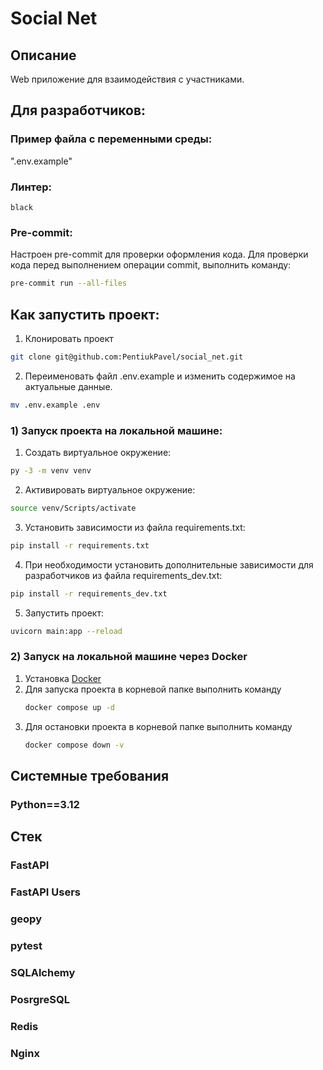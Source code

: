 # Social Net
## Описание
Web приложение для взаимодействия с участниками.

## Для разработчиков:
### Пример файла с переменными среды:
".env.example"

### Линтер:
`black`

### Pre-commit:
Настроен pre-commit для проверки оформления кода.
Для проверки кода перед выполнением операции commit, выполнить команду:

```bash
pre-commit run --all-files
```

## Как запустить проект:

1. Клонировать проект
```bash
git clone git@github.com:PentiukPavel/social_net.git
```

2. Переименовать файл .env.example и изменить содержимое на актуальные данные.
```bash
mv .env.example .env
```

### 1) Запуск проекта на локальной машине:

1. Создать виртуальное окружение:
```bash
py -3 -m venv venv
```
2. Активировать виртуальное окружение:
```bash
source venv/Scripts/activate
```
3. Установить зависимости из файла requirements.txt:
```bash
pip install -r requirements.txt
```
4. При необходимости установить дополнительные зависимости для разработчиков из файла requirements_dev.txt:
```bash
pip install -r requirements_dev.txt
```
5. Запустить проект:
```bash
uvicorn main:app --reload
```

### 2) Запуск на локальной машине через Docker

1. Установка [Docker](https://www.docker.com/get-started/)
2. Для запуска проекта в корневой папке выполнить команду
    ```bash
    docker compose up -d
    ```
3. Для остановки проекта в корневой папке выполнить команду
    ```bash
    docker compose down -v
    ```
## Системные требования
### Python==3.12

## Стек
### FastAPI
### FastAPI Users
### geopy
### pytest
### SQLAlchemy
### PosrgreSQL
### Redis
### Nginx
